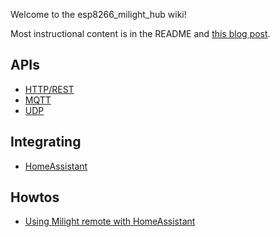 Welcome to the esp8266_milight_hub wiki!

Most instructional content is in the README and [this blog post](http://blog.christophermullins.com/2017/02/11/milight-wifi-gateway-emulator-on-an-esp8266).

## APIs

* [HTTP/REST](https://github.com/sidoh/esp8266_milight_hub#rest-endpoints)
* [MQTT](https://github.com/sidoh/esp8266_milight_hub#mqtt)
* [UDP](https://github.com/sidoh/esp8266_milight_hub#udp-gateways)

## Integrating

* [HomeAssistant](https://github.com/sidoh/esp8266_milight_hub/wiki/HomeAssistant)

## Howtos

* [Using Milight remote with HomeAssistant](https://github.com/sidoh/esp8266_milight_hub/wiki/Using-Milight-Remote-with-HomeAssistant)